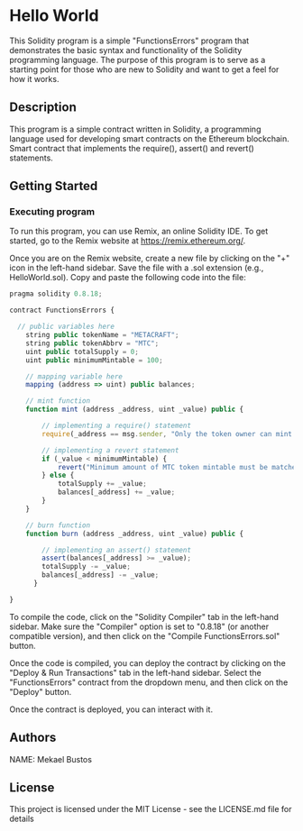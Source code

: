 # Hello World

This Solidity program is a simple "FunctionsErrors" program that demonstrates the basic syntax and functionality of the Solidity programming language. The purpose of this program is to serve as a starting point for those who are new to Solidity and want to get a feel for how it works.

## Description

This program is a simple contract written in Solidity, a programming language used for developing smart contracts on the Ethereum blockchain. Smart contract that implements the require(), assert() and revert() statements.

## Getting Started

### Executing program

To run this program, you can use Remix, an online Solidity IDE. To get started, go to the Remix website at https://remix.ethereum.org/.

Once you are on the Remix website, create a new file by clicking on the "+" icon in the left-hand sidebar. Save the file with a .sol extension (e.g., HelloWorld.sol). Copy and paste the following code into the file:

```javascript
pragma solidity 0.8.18;

contract FunctionsErrors {

  // public variables here
    string public tokenName = "METACRAFT";
    string public tokenAbbrv = "MTC";
    uint public totalSupply = 0;
    uint public minimumMintable = 100;

    // mapping variable here
    mapping (address => uint) public balances;

    // mint function
    function mint (address _address, uint _value) public {

        // implementing a require() statement
        require(_address == msg.sender, "Only the token owner can mint MTC tokens");

        // implementing a revert statement
        if (_value < minimumMintable) {
            revert("Minimum amount of MTC token mintable must be matched or exceeded");
        } else {
            totalSupply += _value;
            balances[_address] += _value;
        }  
    }

    // burn function
    function burn (address _address, uint _value) public {

        // implementing an assert() statement
        assert(balances[_address] >= _value);
        totalSupply -= _value;
        balances[_address] -= _value;
      }

}

```

To compile the code, click on the "Solidity Compiler" tab in the left-hand sidebar. Make sure the "Compiler" option is set to "0.8.18" (or another compatible version), and then click on the "Compile FunctionsErrors.sol" button.

Once the code is compiled, you can deploy the contract by clicking on the "Deploy & Run Transactions" tab in the left-hand sidebar. Select the "FunctionsErrors" contract from the dropdown menu, and then click on the "Deploy" button.

Once the contract is deployed, you can interact with it.

## Authors

NAME: Mekael Bustos


## License

This project is licensed under the MIT License - see the LICENSE.md file for details
